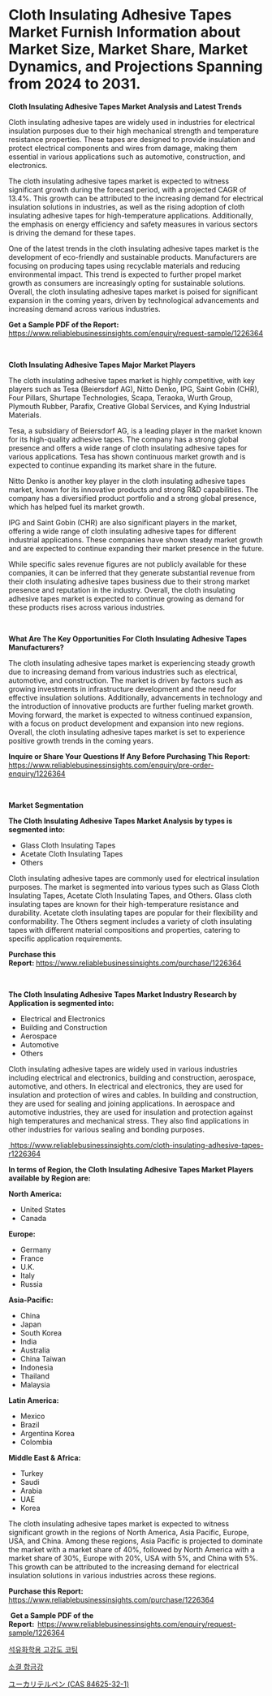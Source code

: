 <p><h1>Cloth Insulating Adhesive Tapes Market Furnish Information about Market Size, Market Share, Market Dynamics, and Projections Spanning from 2024 to 2031.</h1></p><p><strong>Cloth Insulating Adhesive Tapes Market Analysis and Latest Trends</strong></p>
<p><p>Cloth insulating adhesive tapes are widely used in industries for electrical insulation purposes due to their high mechanical strength and temperature resistance properties. These tapes are designed to provide insulation and protect electrical components and wires from damage, making them essential in various applications such as automotive, construction, and electronics.</p><p>The cloth insulating adhesive tapes market is expected to witness significant growth during the forecast period, with a projected CAGR of 13.4%. This growth can be attributed to the increasing demand for electrical insulation solutions in industries, as well as the rising adoption of cloth insulating adhesive tapes for high-temperature applications. Additionally, the emphasis on energy efficiency and safety measures in various sectors is driving the demand for these tapes.</p><p>One of the latest trends in the cloth insulating adhesive tapes market is the development of eco-friendly and sustainable products. Manufacturers are focusing on producing tapes using recyclable materials and reducing environmental impact. This trend is expected to further propel market growth as consumers are increasingly opting for sustainable solutions. Overall, the cloth insulating adhesive tapes market is poised for significant expansion in the coming years, driven by technological advancements and increasing demand across various industries.</p></p>
<p><strong>Get a Sample PDF of the Report:&nbsp;</strong> <a href="https://www.reliablebusinessinsights.com/enquiry/request-sample/1226364">https://www.reliablebusinessinsights.com/enquiry/request-sample/1226364</a></p>
<p>&nbsp;</p>
<p><strong>Cloth Insulating Adhesive Tapes Major Market Players</strong></p>
<p><p>The cloth insulating adhesive tapes market is highly competitive, with key players such as Tesa (Beiersdorf AG), Nitto Denko, IPG, Saint Gobin (CHR), Four Pillars, Shurtape Technologies, Scapa, Teraoka, Wurth Group, Plymouth Rubber, Parafix, Creative Global Services, and Kying Industrial Materials. </p><p>Tesa, a subsidiary of Beiersdorf AG, is a leading player in the market known for its high-quality adhesive tapes. The company has a strong global presence and offers a wide range of cloth insulating adhesive tapes for various applications. Tesa has shown continuous market growth and is expected to continue expanding its market share in the future.</p><p>Nitto Denko is another key player in the cloth insulating adhesive tapes market, known for its innovative products and strong R&D capabilities. The company has a diversified product portfolio and a strong global presence, which has helped fuel its market growth.</p><p>IPG and Saint Gobin (CHR) are also significant players in the market, offering a wide range of cloth insulating adhesive tapes for different industrial applications. These companies have shown steady market growth and are expected to continue expanding their market presence in the future.</p><p>While specific sales revenue figures are not publicly available for these companies, it can be inferred that they generate substantial revenue from their cloth insulating adhesive tapes business due to their strong market presence and reputation in the industry. Overall, the cloth insulating adhesive tapes market is expected to continue growing as demand for these products rises across various industries.</p></p>
<p>&nbsp;</p>
<p><strong>What Are The Key Opportunities For Cloth Insulating Adhesive Tapes Manufacturers?</strong></p>
<p><p>The cloth insulating adhesive tapes market is experiencing steady growth due to increasing demand from various industries such as electrical, automotive, and construction. The market is driven by factors such as growing investments in infrastructure development and the need for effective insulation solutions. Additionally, advancements in technology and the introduction of innovative products are further fueling market growth. Moving forward, the market is expected to witness continued expansion, with a focus on product development and expansion into new regions. Overall, the cloth insulating adhesive tapes market is set to experience positive growth trends in the coming years.</p></p>
<p><strong>Inquire or Share Your Questions If Any Before Purchasing This Report:</strong> <a href="https://www.reliablebusinessinsights.com/enquiry/pre-order-enquiry/1226364">https://www.reliablebusinessinsights.com/enquiry/pre-order-enquiry/1226364</a></p>
<p>&nbsp;</p>
<p><strong>Market Segmentation</strong></p>
<p><strong>The Cloth Insulating Adhesive Tapes Market Analysis by types is segmented into:</strong></p>
<p><ul><li>Glass Cloth Insulating Tapes</li><li>Acetate Cloth Insulating Tapes</li><li>Others</li></ul></p>
<p><p>Cloth insulating adhesive tapes are commonly used for electrical insulation purposes. The market is segmented into various types such as Glass Cloth Insulating Tapes, Acetate Cloth Insulating Tapes, and Others. Glass cloth insulating tapes are known for their high-temperature resistance and durability. Acetate cloth insulating tapes are popular for their flexibility and conformability. The Others segment includes a variety of cloth insulating tapes with different material compositions and properties, catering to specific application requirements.</p></p>
<p><strong>Purchase this Report:&nbsp;</strong><a href="https://www.reliablebusinessinsights.com/purchase/1226364">https://www.reliablebusinessinsights.com/purchase/1226364</a></p>
<p>&nbsp;</p>
<p><strong>The Cloth Insulating Adhesive Tapes Market Industry Research by Application is segmented into:</strong></p>
<p><ul><li>Electrical and Electronics</li><li>Building and Construction</li><li>Aerospace</li><li>Automotive</li><li>Others</li></ul></p>
<p><p>Cloth insulating adhesive tapes are widely used in various industries including electrical and electronics, building and construction, aerospace, automotive, and others. In electrical and electronics, they are used for insulation and protection of wires and cables. In building and construction, they are used for sealing and joining applications. In aerospace and automotive industries, they are used for insulation and protection against high temperatures and mechanical stress. They also find applications in other industries for various sealing and bonding purposes.</p></p>
<p><a href="https://www.reliablebusinessinsights.com/cloth-insulating-adhesive-tapes-r1226364">&nbsp;https://www.reliablebusinessinsights.com/cloth-insulating-adhesive-tapes-r1226364</a></p>
<p><strong>In terms of Region, the Cloth Insulating Adhesive Tapes Market Players available by Region are:</strong></p>
<p>
    <p> <strong> North America: </strong>
        <ul>
            <li>United States</li>
            <li>Canada</li>
        </ul>
        </p> 
    <p> <strong> Europe: </strong>
        <ul>
            <li>Germany</li>
            <li>France</li>
            <li>U.K.</li>
            <li>Italy</li>
            <li>Russia</li>
        </ul>
        </p> 
    <p> <strong> Asia-Pacific: </strong>
        <ul>
            <li>China</li>
            <li>Japan</li>
            <li>South Korea</li>
            <li>India</li>
            <li>Australia</li>
            <li>China Taiwan</li>
            <li>Indonesia</li>
            <li>Thailand</li>
            <li>Malaysia</li>
        </ul>
        </p> 
    <p> <strong> Latin America: </strong>
        <ul>
            <li>Mexico</li>
            <li>Brazil</li>
            <li>Argentina Korea</li>
            <li>Colombia</li>
        </ul>
        </p> 
    <p> <strong> Middle East & Africa: </strong>
        <ul>
            <li>Turkey</li>
            <li>Saudi</li>
            <li>Arabia</li>
            <li>UAE</li>
            <li>Korea</li>
        </ul>
    </p>
    </p>
<p><p>The cloth insulating adhesive tapes market is expected to witness significant growth in the regions of North America, Asia Pacific, Europe, USA, and China. Among these regions, Asia Pacific is projected to dominate the market with a market share of 40%, followed by North America with a market share of 30%, Europe with 20%, USA with 5%, and China with 5%. This growth can be attributed to the increasing demand for electrical insulation solutions in various industries across these regions.</p></p>
<p><strong>Purchase this Report: </strong><a href="https://www.reliablebusinessinsights.com/purchase/1226364">https://www.reliablebusinessinsights.com/purchase/1226364</a></p>
<p>&nbsp;<strong>Get a Sample PDF of the Report:&nbsp;&nbsp;</strong><a href="https://www.reliablebusinessinsights.com/enquiry/request-sample/1226364">https://www.reliablebusinessinsights.com/enquiry/request-sample/1226364</a></p>
<p><strong></strong></p>
<p><p><a href="https://github.com/kimvicki3212024/Market-Research-Report-List-1/blob/main/8009000143149.md">석유화학용 고강도 코팅</a></p><p><a href="https://github.com/khairinauzunul/Market-Research-Report-List-1/blob/main/5415225143148.md">소결 합금강</a></p><p><a href="https://github.com/DayanaRunolfsdottir/Market-Research-Report-List-1/blob/main/4084308137574.md">ユーカリテルペン (CAS 84625-32-1)</a></p></p>